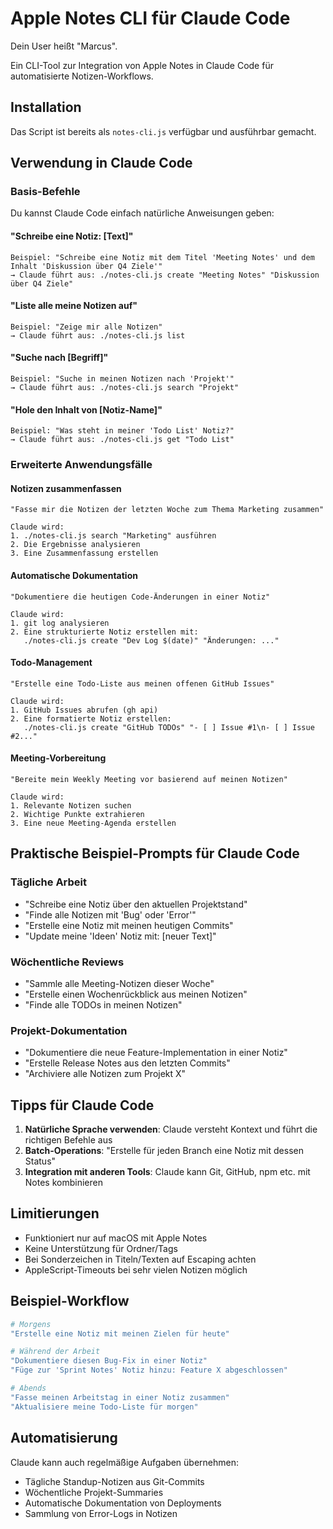 # Apple Notes CLI für Claude Code

Dein User heißt "Marcus".

Ein CLI-Tool zur Integration von Apple Notes in Claude Code für automatisierte Notizen-Workflows.

## Installation

Das Script ist bereits als `notes-cli.js` verfügbar und ausführbar gemacht.

## Verwendung in Claude Code

### Basis-Befehle

Du kannst Claude Code einfach natürliche Anweisungen geben:

#### **"Schreibe eine Notiz: [Text]"**
```
Beispiel: "Schreibe eine Notiz mit dem Titel 'Meeting Notes' und dem Inhalt 'Diskussion über Q4 Ziele'"
→ Claude führt aus: ./notes-cli.js create "Meeting Notes" "Diskussion über Q4 Ziele"
```

#### **"Liste alle meine Notizen auf"**
```
Beispiel: "Zeige mir alle Notizen"
→ Claude führt aus: ./notes-cli.js list
```

#### **"Suche nach [Begriff]"**
```
Beispiel: "Suche in meinen Notizen nach 'Projekt'"
→ Claude führt aus: ./notes-cli.js search "Projekt"
```

#### **"Hole den Inhalt von [Notiz-Name]"**
```
Beispiel: "Was steht in meiner 'Todo List' Notiz?"
→ Claude führt aus: ./notes-cli.js get "Todo List"
```

### Erweiterte Anwendungsfälle

#### **Notizen zusammenfassen**
```
"Fasse mir die Notizen der letzten Woche zum Thema Marketing zusammen"

Claude wird:
1. ./notes-cli.js search "Marketing" ausführen
2. Die Ergebnisse analysieren
3. Eine Zusammenfassung erstellen
```

#### **Automatische Dokumentation**
```
"Dokumentiere die heutigen Code-Änderungen in einer Notiz"

Claude wird:
1. git log analysieren
2. Eine strukturierte Notiz erstellen mit:
   ./notes-cli.js create "Dev Log $(date)" "Änderungen: ..."
```

#### **Todo-Management**
```
"Erstelle eine Todo-Liste aus meinen offenen GitHub Issues"

Claude wird:
1. GitHub Issues abrufen (gh api)
2. Eine formatierte Notiz erstellen:
   ./notes-cli.js create "GitHub TODOs" "- [ ] Issue #1\n- [ ] Issue #2..."
```

#### **Meeting-Vorbereitung**
```
"Bereite mein Weekly Meeting vor basierend auf meinen Notizen"

Claude wird:
1. Relevante Notizen suchen
2. Wichtige Punkte extrahieren
3. Eine neue Meeting-Agenda erstellen
```

## Praktische Beispiel-Prompts für Claude Code

### Tägliche Arbeit
- "Schreibe eine Notiz über den aktuellen Projektstand"
- "Finde alle Notizen mit 'Bug' oder 'Error'"
- "Erstelle eine Notiz mit meinen heutigen Commits"
- "Update meine 'Ideen' Notiz mit: [neuer Text]"

### Wöchentliche Reviews
- "Sammle alle Meeting-Notizen dieser Woche"
- "Erstelle einen Wochenrückblick aus meinen Notizen"
- "Finde alle TODOs in meinen Notizen"

### Projekt-Dokumentation
- "Dokumentiere die neue Feature-Implementation in einer Notiz"
- "Erstelle Release Notes aus den letzten Commits"
- "Archiviere alle Notizen zum Projekt X"

## Tipps für Claude Code

1. **Natürliche Sprache verwenden**: Claude versteht Kontext und führt die richtigen Befehle aus
2. **Batch-Operations**: "Erstelle für jeden Branch eine Notiz mit dessen Status"
3. **Integration mit anderen Tools**: Claude kann Git, GitHub, npm etc. mit Notes kombinieren

## Limitierungen

- Funktioniert nur auf macOS mit Apple Notes
- Keine Unterstützung für Ordner/Tags
- Bei Sonderzeichen in Titeln/Texten auf Escaping achten
- AppleScript-Timeouts bei sehr vielen Notizen möglich

## Beispiel-Workflow

```bash
# Morgens
"Erstelle eine Notiz mit meinen Zielen für heute"

# Während der Arbeit  
"Dokumentiere diesen Bug-Fix in einer Notiz"
"Füge zur 'Sprint Notes' Notiz hinzu: Feature X abgeschlossen"

# Abends
"Fasse meinen Arbeitstag in einer Notiz zusammen"
"Aktualisiere meine Todo-Liste für morgen"
```

## Automatisierung

Claude kann auch regelmäßige Aufgaben übernehmen:
- Tägliche Standup-Notizen aus Git-Commits
- Wöchentliche Projekt-Summaries
- Automatische Dokumentation von Deployments
- Sammlung von Error-Logs in Notizen